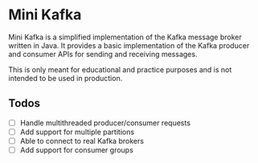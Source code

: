# Mini Kafka

Mini Kafka is a simplified implementation of the Kafka message broker written in Java. It provides a basic
implementation of the Kafka producer and consumer APIs for sending and receiving messages.

This is only meant for educational and practice purposes and is not intended to be used in production.

## Todos
- [ ] Handle multithreaded producer/consumer requests
- [ ] Add support for multiple partitions
- [ ] Able to connect to real Kafka brokers
- [ ] Add support for consumer groups